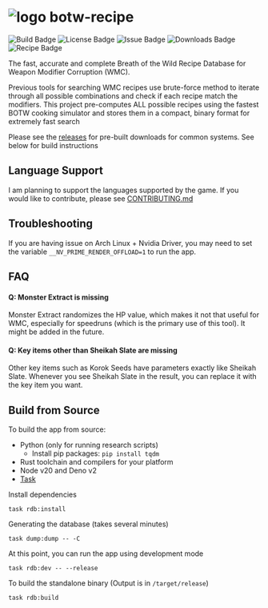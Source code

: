 # ![logo](app/rdb/src-tauri/icons/32x32.png) botw-recipe

![Build Badge](https://img.shields.io/github/check-runs/Pistonite/botw-recipe/main)
![License Badge](https://img.shields.io/github/license/Pistonite/botw-recipe)
![Issue Badge](https://img.shields.io/github/issues/Pistonite/botw-recipe)
![Downloads Badge](https://img.shields.io/github/downloads/Pistonite/botw-recipe/total)
![Recipe Badge](https://img.shields.io/endpoint?url=https://raw.githubusercontent.com/Pistonite/botw-recipe/main/packages/known-good/badge.json)

The fast, accurate and complete Breath of the Wild Recipe Database for Weapon Modifier Corruption (WMC).

Previous tools for searching WMC recipes use brute-force method to iterate through all possible combinations and check if each recipe match the modifiers. This project pre-computes ALL possible recipes using the fastest BOTW cooking simulator and stores them in a compact, binary format for extremely fast search

Please see the [releases](https://github.com/Pistonite/botw-recipe/releases) for pre-built downloads for common systems. See below for build instructions

## Language Support
I am planning to support the languages supported by the game. 
If you would like to contribute, please see [CONTRIBUTING.md](app/rdb/src/i18n/CONTRIBUTING.md)

## Troubleshooting
If you are having issue on Arch Linux + Nvidia Driver, you may need to set the variable `__NV_PRIME_RENDER_OFFLOAD=1` to run the app.

## FAQ

#### Q: Monster Extract is missing
Monster Extract randomizes the HP value, which makes it not that useful for WMC, especially for speedruns (which is the primary use of this tool).
It might be added in the future.

#### Q: Key items other than Sheikah Slate are missing
Other key items such as Korok Seeds have parameters exactly like Sheikah Slate. Whenever you see Sheikah Slate in the result, you can replace it with the key item you want.

## Build from Source
To build the app from source:
- Python (only for running research scripts)
  - Install pip packages: `pip install tqdm`
- Rust toolchain and compilers for your platform
- Node v20 and Deno v2
- [Task](https://taskfile.dev/#/installation)

Install dependencies
```
task rdb:install
```
Generating the database (takes several minutes)
```
task dump:dump -- -C
```
At this point, you can run the app using development mode
```
task rdb:dev -- --release
```

To build the standalone binary (Output is in `/target/release`)
```
task rdb:build
```

